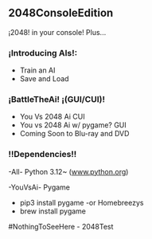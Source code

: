 ## 2048ConsoleEdition 
¡2048! in your console! Plus...

### ¡Introducing AIs!:
- Train an AI
- Save and Load

### ¡BattleTheAi! ¡(GUI/CUI)!
- You Vs 2048 Ai CUI
- You vs 2048 Ai w/ pygame? GUI
- Coming Soon to Blu-ray and DVD

### !!Dependencies!!
-All-
Python 3.12~ (www.python.org) 
   
-YouVsAi-
Pygame
- pip3 install pygame
       -or
Homebreezys
- brew install pygame 
 
 
#NothingToSeeHere - 2048Test
